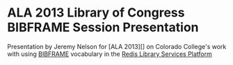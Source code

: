 ALA 2013 Library of Congress BIBFRAME Session Presentation
==========================================================
Presentation by Jeremy Nelson for [ALA 2013][] on Colorado College's
work with using [BIBFRAME](http://bibframe.org) vocabulary in the 
[Redis Library Services Platform]()

